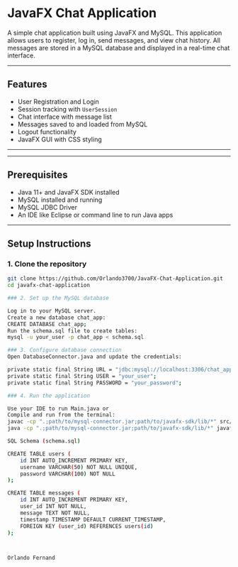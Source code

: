 # JavaFX Chat Application

A simple chat application built using JavaFX and MySQL. This application allows users to register, log in, send messages, and view chat history. All messages are stored in a MySQL database and displayed in a real-time chat interface.

---

## Features

- User Registration and Login
- Session tracking with `UserSession`
- Chat interface with message list
- Messages saved to and loaded from MySQL
- Logout functionality
- JavaFX GUI with CSS styling

---


---

## Prerequisites

- Java 11+ and JavaFX SDK installed
- MySQL installed and running
- MySQL JDBC Driver
- An IDE like Eclipse or command line to run Java apps

---

## Setup Instructions

### 1. Clone the repository

```bash
git clone https://github.com/Orlando3700/JavaFX-Chat-Application.git
cd javafx-chat-application

### 2. Set up the MySQL database

Log in to your MySQL server.
Create a new database chat_app:
CREATE DATABASE chat_app;
Run the schema.sql file to create tables:
mysql -u your_user -p chat_app < schema.sql

### 3. Configure database connection
Open DatabaseConnector.java and update the credentials:

private static final String URL = "jdbc:mysql://localhost:3306/chat_app";
private static final String USER = "your_user";
private static final String PASSWORD = "your_password";

### 4. Run the application

Use your IDE to run Main.java or
Compile and run from the terminal:
javac -cp ".;path/to/mysql-connector.jar;path/to/javafx-sdk/lib/*" src/javafx_chat_application/Index.java
java -cp ".;path/to/mysql-connector.jar;path/to/javafx-sdk/lib/*" javafx_chat_application.Index

SQL Schema (schema.sql)

CREATE TABLE users (
    id INT AUTO_INCREMENT PRIMARY KEY,
    username VARCHAR(50) NOT NULL UNIQUE,
    password VARCHAR(100) NOT NULL
);

CREATE TABLE messages (
    id INT AUTO_INCREMENT PRIMARY KEY,
    user_id INT NOT NULL,
    message TEXT NOT NULL,
    timestamp TIMESTAMP DEFAULT CURRENT_TIMESTAMP,
    FOREIGN KEY (user_id) REFERENCES users(id)
);



Orlando Fernand

